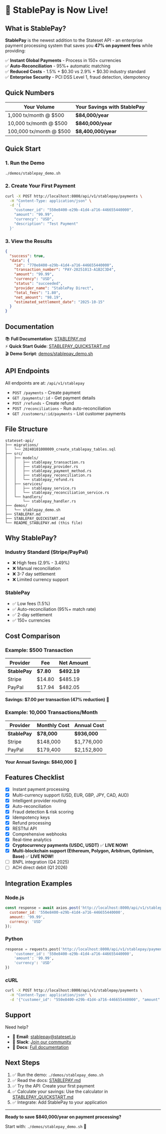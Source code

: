 # 🚀 StablePay is Now Live!

## What is StablePay?

**StablePay** is the newest addition to the Stateset API - an enterprise payment processing system that saves you **47% on payment fees** while providing:

✅ **Instant Global Payments** - Process in 150+ currencies  
✅ **Auto-Reconciliation** - 95%+ automatic matching  
✅ **Reduced Costs** - 1.5% + $0.30 vs 2.9% + $0.30 industry standard  
✅ **Enterprise Security** - PCI DSS Level 1, fraud detection, idempotency  

## Quick Numbers

| Your Volume | Your Savings with StablePay |
|-------------|----------------------------|
| 1,000 tx/month @ $500 | **$84,000/year** |
| 10,000 tx/month @ $500 | **$840,000/year** |
| 100,000 tx/month @ $500 | **$8,400,000/year** |

## Quick Start

### 1. Run the Demo

```bash
./demos/stablepay_demo.sh
```

### 2. Create Your First Payment

```bash
curl -X POST http://localhost:8000/api/v1/stablepay/payments \
  -H "Content-Type: application/json" \
  -d '{
    "customer_id": "550e8400-e29b-41d4-a716-446655440000",
    "amount": "99.99",
    "currency": "USD",
    "description": "Test Payment"
  }'
```

### 3. View the Results

```json
{
  "success": true,
  "data": {
    "id": "770e8400-e29b-41d4-a716-446655440000",
    "transaction_number": "PAY-20251013-A1B2C3D4",
    "amount": "99.99",
    "currency": "USD",
    "status": "succeeded",
    "provider_name": "StablePay Direct",
    "total_fees": "1.80",
    "net_amount": "98.19",
    "estimated_settlement_date": "2025-10-15"
  }
}
```

## Documentation

📚 **Full Documentation**: [STABLEPAY.md](./STABLEPAY.md)  
⚡ **Quick Start Guide**: [STABLEPAY_QUICKSTART.md](./STABLEPAY_QUICKSTART.md)  
🎬 **Demo Script**: [demos/stablepay_demo.sh](./demos/stablepay_demo.sh)  

## API Endpoints

All endpoints are at: `/api/v1/stablepay`

- `POST /payments` - Create payment
- `GET /payments/:id` - Get payment details
- `POST /refunds` - Create refund
- `POST /reconciliations` - Run auto-reconciliation
- `GET /customers/:id/payments` - List customer payments

## File Structure

```
stateset-api/
├── migrations/
│   └── 20240101000009_create_stablepay_tables.sql
├── src/
│   ├── models/
│   │   ├── stablepay_transaction.rs
│   │   ├── stablepay_provider.rs
│   │   ├── stablepay_payment_method.rs
│   │   ├── stablepay_reconciliation.rs
│   │   └── stablepay_refund.rs
│   ├── services/
│   │   ├── stablepay_service.rs
│   │   └── stablepay_reconciliation_service.rs
│   └── handlers/
│       └── stablepay_handler.rs
├── demos/
│   └── stablepay_demo.sh
├── STABLEPAY.md
├── STABLEPAY_QUICKSTART.md
└── README_STABLEPAY.md (this file)
```

## Why StablePay?

### Industry Standard (Stripe/PayPal)
- ❌ High fees (2.9% - 3.49%)
- ❌ Manual reconciliation
- ❌ 3-7 day settlement
- ❌ Limited currency support

### StablePay
- ✅ Low fees (1.5%)
- ✅ Auto-reconciliation (95%+ match rate)
- ✅ 2-day settlement
- ✅ 150+ currencies

## Cost Comparison

### Example: $500 Transaction

| Provider | Fee | Net Amount |
|----------|-----|------------|
| **StablePay** | **$7.80** | **$492.19** |
| Stripe | $14.80 | $485.19 |
| PayPal | $17.94 | $482.05 |

**Savings: $7.00 per transaction (47% reduction)** 🎉

### Example: 10,000 Transactions/Month

| Provider | Monthly Cost | Annual Cost |
|----------|--------------|-------------|
| **StablePay** | **$78,000** | **$936,000** |
| Stripe | $148,000 | $1,776,000 |
| PayPal | $179,400 | $2,152,800 |

**Your Annual Savings: $840,000** 🚀

## Features Checklist

- [x] Instant payment processing
- [x] Multi-currency support (USD, EUR, GBP, JPY, CAD, AUD)
- [x] Intelligent provider routing
- [x] Auto-reconciliation
- [x] Fraud detection & risk scoring
- [x] Idempotency keys
- [x] Refund processing
- [x] RESTful API
- [x] Comprehensive webhooks
- [x] Real-time analytics
- [x] **Cryptocurrency payments (USDC, USDT)** ✅ **LIVE NOW!**
- [x] **Multi-blockchain support (Ethereum, Polygon, Arbitrum, Optimism, Base)** ✅ **LIVE NOW!**
- [ ] BNPL integration (Q4 2025)
- [ ] ACH direct debit (Q1 2026)

## Integration Examples

### Node.js
```javascript
const response = await axios.post('http://localhost:8000/api/v1/stablepay/payments', {
  customer_id: '550e8400-e29b-41d4-a716-446655440000',
  amount: '99.99',
  currency: 'USD'
});
```

### Python
```python
response = requests.post('http://localhost:8000/api/v1/stablepay/payments', json={
    'customer_id': '550e8400-e29b-41d4-a716-446655440000',
    'amount': '99.99',
    'currency': 'USD'
})
```

### cURL
```bash
curl -X POST http://localhost:8000/api/v1/stablepay/payments \
  -H "Content-Type: application/json" \
  -d '{"customer_id": "550e8400-e29b-41d4-a716-446655440000", "amount": "99.99", "currency": "USD"}'
```

## Support

Need help?

- 📧 **Email**: stablepay@stateset.io
- 💬 **Slack**: [Join our community](https://stateset.slack.com)
- 📖 **Docs**: [Full documentation](./STABLEPAY.md)

## Next Steps

1. ✅ Run the demo: `./demos/stablepay_demo.sh`
2. ✅ Read the docs: [STABLEPAY.md](./STABLEPAY.md)
3. ✅ Try the API: Create your first payment
4. ✅ Calculate your savings: Use the calculator in [STABLEPAY_QUICKSTART.md](./STABLEPAY_QUICKSTART.md)
5. ✅ Integrate: Add StablePay to your application

---

**Ready to save $840,000/year on payment processing?**

Start with: `./demos/stablepay_demo.sh` 🚀

